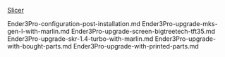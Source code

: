 [Slicer](Slicer-cura.md)

Ender3Pro-configuration-post-installation.md
Ender3Pro-upgrade-mks-gen-l-with-marlin.md
Ender3Pro-upgrade-screen-bigtreetech-tft35.md
Ender3Pro-upgrade-skr-1.4-turbo-with-marlin.md
Ender3Pro-upgrade-with-bought-parts.md
Ender3Pro-upgrade-with-printed-parts.md 
